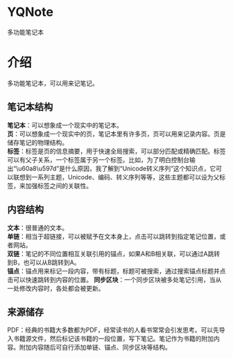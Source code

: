 # YQNote
多功能笔记本
# 介绍
多功能笔记本，可以用来记笔记。
## 笔记本结构
**笔记本**：可以想象成一个现实中的笔记本。  
**页**：可以想象成一个现实中的页，笔记本里有许多页，页可以用来记录内容。页是储存笔记的物理结构。  
**标签**：标签是页的信息摘要，用于快速全局搜索，可以部分匹配或精确匹配。标签可以有父子关系，一个标签属于另一个标签。比如，为了明白控制台输出“\u60a8\u597d”是什么原因，我了解到“Unicode转义序列”这个知识点，它可以联想到一系列主题，Unicode、编码、转义序列等等，这些主题都可以设为父标签，来加强标签之间的关联性。
## 内容结构
**文本**：很普通的文本。  
**单链**：相当于超链接，可以被赋予在文本身上，点击可以跳转到指定笔记位置，或者网站。  
**双链**：笔记的不同位置相互关联引用的锚点，如果A和B相关联，可以通过A跳转到B，也可以从B跳转到A。  
**锚点**：锚点用来标记一段内容，带有标题，标题可被搜索，通过搜索锚点标题并点击可以快速跳转到内容的位置。
**同步区块**：一个同步区块被多处笔记引用，当从一处修改内容时，各处都会被更新。
## 来源储存
PDF：经典的书籍大多数都为PDF，经常读书的人看书常常会引发思考。可以先导入书籍源文件，然后标记该书籍的一段位置，写下笔记。笔记作为书籍的附加内容。附加内容随后可自行添加单链、锚点、同步区块等结构。
